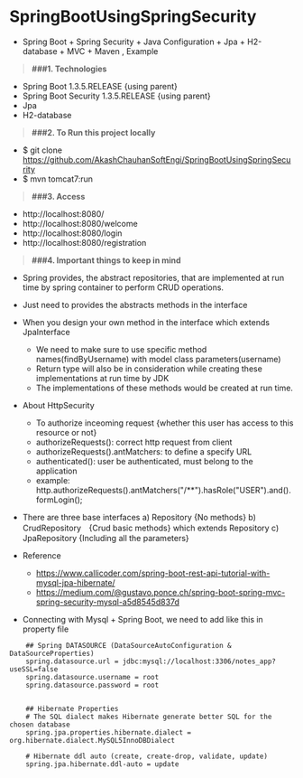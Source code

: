 # SpringBootUsingSpringSecurity

* Spring Boot + Spring Security + Java Configuration + Jpa + H2-database + MVC + Maven , Example

> **###1. Technologies**
* Spring Boot 1.3.5.RELEASE {using parent}
* Spring Boot Security 1.3.5.RELEASE {using parent}
* Jpa
* H2-database

> **###2. To Run this project locally**
* $ git clone https://github.com/AkashChauhanSoftEngi/SpringBootUsingSpringSecurity
* $ mvn tomcat7:run

> **###3.  Access** 
* http://localhost:8080/
* http://localhost:8080/welcome
* http://localhost:8080/login
* http://localhost:8080/registration

> **###4. Important things to keep in mind**
* Spring provides, the abstract repositories, that are implemented at run time by spring container to perform CRUD operations.
* Just need to provides the abstracts methods in the interface
* When you design your own method in the interface which extends JpaInterface
  - We need to make sure to use specific method names(findByUsername) with model class parameters(username)
  - Return type will also be in consideration while creating these implementations at run time by JDK
  - The implementations of these methods would be created at run time.
* About HttpSecurity
  - To authorize inceoming request {whether this user has access to this resource or not}
  - authorizeRequests(): correct http request from client
  - authorizeRequests().antMatchers: to define a specify URL
  - authenticated(): user be authenticated, must belong to the application
  - example: http.authorizeRequests().antMatchers("/**").hasRole("USER").and().formLogin();
* There are three base interfaces
  a) Repository {No methods}
  b) CrudRepository　{Crud basic methods} which extends Repository
  c) JpaRepository {Including all the parameters}
* Reference
  - https://www.callicoder.com/spring-boot-rest-api-tutorial-with-mysql-jpa-hibernate/
  - https://medium.com/@gustavo.ponce.ch/spring-boot-spring-mvc-spring-security-mysql-a5d8545d837d
  
* Connecting with Mysql + Spring Boot, we need to add like this in property file
```properties
	## Spring DATASOURCE (DataSourceAutoConfiguration & DataSourceProperties)
	spring.datasource.url = jdbc:mysql://localhost:3306/notes_app?useSSL=false
	spring.datasource.username = root
	spring.datasource.password = root


	## Hibernate Properties
	# The SQL dialect makes Hibernate generate better SQL for the chosen database
	spring.jpa.properties.hibernate.dialect = org.hibernate.dialect.MySQL5InnoDBDialect

	# Hibernate ddl auto (create, create-drop, validate, update)
	spring.jpa.hibernate.ddl-auto = update
```
